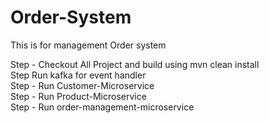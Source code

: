# Order-System
This is for management Order system

Step - Checkout All Project and build using mvn clean install <br />
Step   Run kafka for event handler <br />
Step - Run Customer-Microservice <br />
Step - Run Product-Microservice  <br />
Step - Run order-management-microservice <br />
